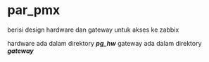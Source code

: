 # par_pmx

berisi design hardware dan gateway untuk akses ke zabbix


hardware ada dalam direktory ***pg_hw*** gateway ada dalam direktory ***gateway***
